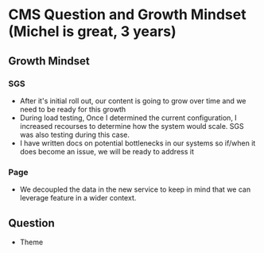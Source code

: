 # CMS Question and Growth Mindset (Michel is great, 3 years)

## Growth Mindset

### SGS

- After it's initial roll out, our content is going to grow over time and we need to be ready for this growth
- During load testing, Once I determined the current configuration, I increased recourses to determine how the system would scale. SGS was also testing during this case.
- I have written docs on potential bottlenecks in our systems so if/when it does become an issue, we will be ready to address it

### Page

- We decoupled the data in the new service to keep in mind that we can leverage feature in a wider context.

## Question
- Theme